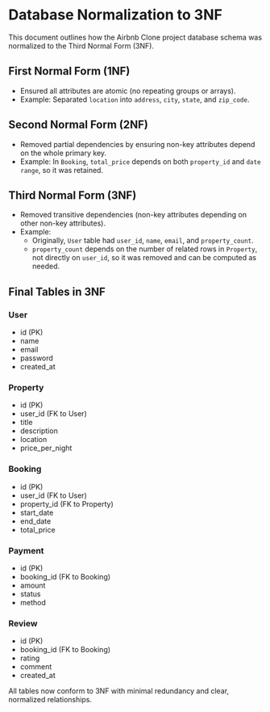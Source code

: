 # Database Normalization to 3NF

This document outlines how the Airbnb Clone project database schema was normalized to the Third Normal Form (3NF).

## First Normal Form (1NF)
- Ensured all attributes are atomic (no repeating groups or arrays).
- Example: Separated `location` into `address`, `city`, `state`, and `zip_code`.

## Second Normal Form (2NF)
- Removed partial dependencies by ensuring non-key attributes depend on the whole primary key.
- Example: In `Booking`, `total_price` depends on both `property_id` and `date range`, so it was retained.

## Third Normal Form (3NF)
- Removed transitive dependencies (non-key attributes depending on other non-key attributes).
- Example:
  - Originally, `User` table had `user_id`, `name`, `email`, and `property_count`.
  - `property_count` depends on the number of related rows in `Property`, not directly on `user_id`, so it was removed and can be computed as needed.

## Final Tables in 3NF

### User
- id (PK)
- name
- email
- password
- created_at

### Property
- id (PK)
- user_id (FK to User)
- title
- description
- location
- price_per_night

### Booking
- id (PK)
- user_id (FK to User)
- property_id (FK to Property)
- start_date
- end_date
- total_price

### Payment
- id (PK)
- booking_id (FK to Booking)
- amount
- status
- method

### Review
- id (PK)
- booking_id (FK to Booking)
- rating
- comment
- created_at

All tables now conform to 3NF with minimal redundancy and clear, normalized relationships.
